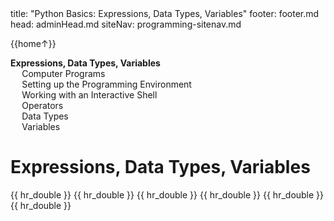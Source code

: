 <frontmatter>
title: "Python Basics: Expressions, Data Types, Variables"
footer: footer.md
head: adminHead.md
siteNav: programming-sitenav.md
</frontmatter>

<include src="../../common/header.md" />

<div class="website-content" id="main">
<div id="toc">

{{home↑}}
* [**Expressions, Data Types, Variables**](#expressions-data-types-variables)
  * [Computer Programs](#computer-programs)
  * [Setting up the Programming Environment](#setting-up-the-programming-environment)
  * [Working with an Interactive Shell](#working-with-an-interactive-shell)
  * [Operators](#operators)
  * [Data Types](#data-types)
  * [Variables](#variables)
  
</div>
<div id="main">

# Expressions, Data Types, Variables

<include src="../programs/text.md" />{{ hr_double }}
<include src="../environment/text.md" />{{ hr_double }}
<include src="../shell/text.md" />{{ hr_double }}
<include src="../operators/text.md" />{{ hr_double }}
<include src="../types/text.md" />{{ hr_double }}
<include src="../variables/text.md" />{{ hr_double }}

</div>
</div>